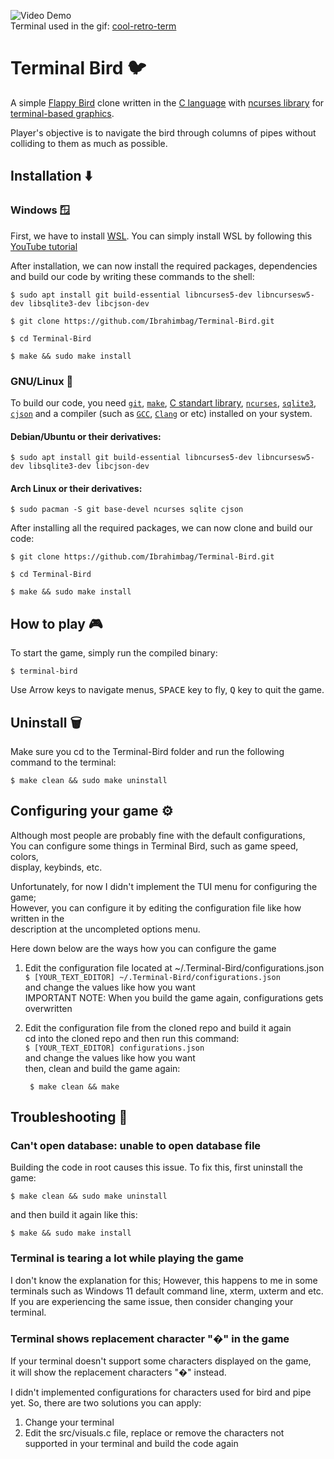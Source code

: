 ![Video Demo](demo.gif) \
Terminal used in the gif: [cool-retro-term](https://github.com/Swordfish90/cool-retro-term)

# Terminal Bird 🐦
A simple [Flappy Bird](https://en.wikipedia.org/wiki/Flappy_Bird) clone written in the [C language](https://en.wikipedia.org/wiki/C_(programming_language)) with [ncurses library](https://en.wikipedia.org/wiki/Ncurses) for [terminal-based graphics](https://en.wikipedia.org/wiki/Text-based_user_interface). 

Player's objective is to navigate the bird through columns of pipes without colliding to them as much as possible.
## Installation ⬇️
### Windows 🪟
First, we have to install [WSL](https://learn.microsoft.com/en-us/windows/wsl/about). You can simply install WSL by following this [YouTube tutorial](https://www.youtube.com/watch?v=wjbbl0TTMeo&t=416s) 

After installation, we can now install the required packages, dependencies and build our code by writing these commands to the shell: 
```console
$ sudo apt install git build-essential libncurses5-dev libncursesw5-dev libsqlite3-dev libcjson-dev

$ git clone https://github.com/Ibrahimbag/Terminal-Bird.git

$ cd Terminal-Bird

$ make && sudo make install
```
### GNU/Linux 🐧
To build our code, you need [`git`](https://git-scm.com/), [`make`](https://www.gnu.org/software/make/), [C standart library](https://en.wikipedia.org/wiki/C_standard_library), [`ncurses`](https://invisible-island.net/ncurses/), [`sqlite3`](https://www.sqlite.org/), [`cjson`](https://github.com/DaveGamble/cJSON) and a compiler (such as [`GCC`](https://gcc.gnu.org/), [`Clang`](https://clang.llvm.org/) or etc) installed on your system.

#### Debian/Ubuntu or their derivatives:
```console
$ sudo apt install git build-essential libncurses5-dev libncursesw5-dev libsqlite3-dev libcjson-dev
```
#### Arch Linux or their derivatives:
```console
$ sudo pacman -S git base-devel ncurses sqlite cjson
```

After installing all the required packages, we can now clone and build our code:
```console
$ git clone https://github.com/Ibrahimbag/Terminal-Bird.git

$ cd Terminal-Bird

$ make && sudo make install
```

## How to play 🎮
To start the game, simply run the compiled binary:
```console
$ terminal-bird
```
Use Arrow keys to navigate menus,
<kbd>SPACE</kbd> key to fly, 
<kbd>Q</kbd> key to quit the game.

## Uninstall 🗑️
Make sure you cd to the Terminal-Bird folder and run the following command to the terminal:
```console
$ make clean && sudo make uninstall
```

## Configuring your game ⚙️
Although most people are probably fine with the default configurations, \
You can configure some things in Terminal Bird, such as game speed, colors, \
display, keybinds, etc.

Unfortunately, for now I didn't implement the TUI menu for configuring the game; \
However, you can configure it by editing the configuration file like how written in the \
description at the uncompleted options menu.

Here down below are the ways how you can configure the game 
1. Edit the configuration file located at ~/.Terminal-Bird/configurations.json \
        ```
        $ [YOUR_TEXT_EDITOR] ~/.Terminal-Bird/configurations.json
        ```
        \
        and change the values like how you want
        \
        IMPORTANT NOTE: When you build the game again, configurations gets overwritten

2. Edit the configuration file from the cloned repo and build it again \
        cd into the cloned repo and then run this command: \
        ```
        $ [YOUR_TEXT_EDITOR] configurations.json
        ```
        \
        and change the values like how you want
        \
        then, clean and build the game again:

        $ make clean && make

## Troubleshooting 🔧

### Can't open database: unable to open database file
Building the code in root causes this issue.
To fix this, first uninstall the game:
```console
$ make clean && sudo make uninstall
```

and then build it again like this:

```console
$ make && sudo make install
```

### Terminal is tearing a lot while playing the game
I don't know the explanation for this; However, this happens to me in some terminals such as Windows 11 default command line, xterm, uxterm and etc. \
If you are experiencing the same issue, then consider changing your terminal.

### Terminal shows replacement character "�" in the game
If your terminal doesn't support some characters displayed on the game,\
it will show the replacement characters "�" instead.

I didn't implemented configurations for characters used for bird and pipe yet.
So, there are two solutions you can apply:

1. Change your terminal
2. Edit the src/visuals.c file, replace or remove the characters not supported in your terminal and build the code again
